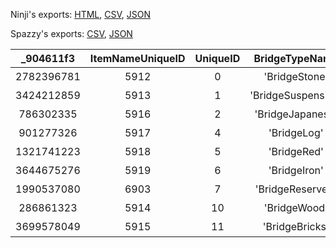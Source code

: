 Ninji's exports: [HTML](https://wuffs.org/acnh/bcsv_140/html/StructureBridgeTypeParam.html), [CSV](https://wuffs.org/acnh/bcsv_140/csv/StructureBridgeTypeParam.csv), [JSON](https://wuffs.org/acnh/bcsv_140/json/StructureBridgeTypeParam.json)

Spazzy's exports: [CSV](https://github.com/McSpazzy/acnh-csv/blob/master/StructureBridgeTypeParam.csv), [JSON](https://github.com/McSpazzy/acnh-json/blob/master/StructureBridgeTypeParam.json)

| _904611f3 | ItemNameUniqueID | UniqueID | BridgeTypeName | BridgeTypeNameJp |
|:--:|:--:|:--:|:--:|:--:|
| 2782396781 | 5912 | 0 | 'BridgeStone' | '石橋' | 
| 3424212859 | 5913 | 1 | 'BridgeSuspension' | '吊り橋' | 
| 786302335 | 5916 | 2 | 'BridgeJapanese' | '和風の橋' | 
| 901277326 | 5917 | 4 | 'BridgeLog' | '丸太の橋' | 
| 1321741223 | 5918 | 5 | 'BridgeRed' | '赤い橋' | 
| 3644675276 | 5919 | 6 | 'BridgeIron' | '鉄橋' | 
| 1990537080 | 6903 | 7 | 'BridgeReserved' | '橋建設予定地' | 
| 286861323 | 5914 | 10 | 'BridgeWood' | '木の橋' | 
| 3699578049 | 5915 | 11 | 'BridgeBricks' | 'レンガの橋' | 
